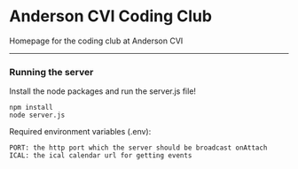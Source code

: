 # Anderson CVI Coding Club

Homepage for the coding club at Anderson CVI

---

### Running the server
Install the node packages and run the server.js file!
```
npm install
node server.js
```

Required environment variables (.env):
```
PORT: the http port which the server should be broadcast onAttach
ICAL: the ical calendar url for getting events
